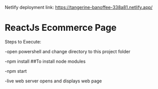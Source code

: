 Netlify deployment link:  https://tangerine-banoffee-338a81.netlify.app/

# ReactJs Ecommerce Page

Steps to Execute:

-open powershell and change directory to this project folder

-npm install ##To install node modules

-npm start

-live web server opens and displays web page
